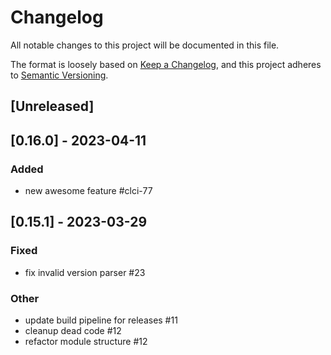 # Changelog

All notable changes to this project will be documented in this file.

The format is loosely based on [Keep a Changelog](https://keepachangelog.com/en/1.1.0/), 
and this project adheres to [Semantic Versioning](https://semver.org/spec/v2.0.0.html).

## [Unreleased]

## [0.16.0] - 2023-04-11

### Added

- new awesome feature #clci-77

## [0.15.1] - 2023-03-29

### Fixed

- fix invalid version parser #23

### Other

- update build pipeline for releases #11
- cleanup dead code #12
- refactor module structure #12